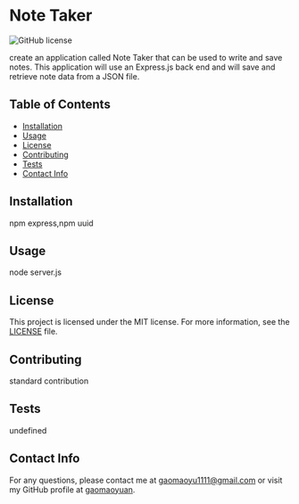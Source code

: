 # Note Taker

![GitHub license](https://img.shields.io/badge/license-MIT-blue.svg)

create an application called Note Taker that can be used to write and save notes. This application will use an Express.js back end and will save and retrieve note data from a JSON file.

## Table of Contents
- [Installation](#installation)
- [Usage](#usage)
- [License](#licnese)
- [Contributing](#contributing)
- [Tests](#tests)
- [Contact Info](#contactinfo)

## Installation

npm express,npm uuid

## Usage

node server.js

## License

This project is licensed under the MIT license. For more information, see the [LICENSE]([MIT](https://opensource.org/licenses/MIT)) file.

## Contributing

standard contribution

## Tests

undefined

## Contact Info

For any questions, please contact me at gaomaoyu1111@gmail.com or visit my GitHub profile at [gaomaoyuan](https://github.com/gaomaoyuan).

